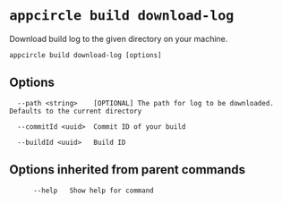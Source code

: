 # `appcircle build download-log`

Download build log to the given directory on your machine.

```plaintext
appcircle build download-log [options]
```

## Options

```plaintext
  --path <string>    [OPTIONAL] The path for log to be downloaded. Defaults to the current directory

  --commitId <uuid>  Commit ID of your build

  --buildId <uuid>   Build ID
```
## Options inherited from parent commands

```plaintext
      --help   Show help for command
``` 
